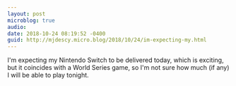 ```yaml
---
layout: post
microblog: true
audio: 
date: 2018-10-24 08:19:52 -0400
guid: http://mjdescy.micro.blog/2018/10/24/im-expecting-my.html
---
```

I'm expecting my Nintendo Switch to be delivered today, which is exciting, but it coincides with a World Series game, so I'm not sure how much (if any) I will be able to play tonight.
